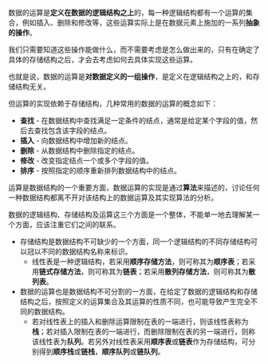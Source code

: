 数据的运算是**定义在数据的逻辑结构之上**的，每一种逻辑结构都有一个运算的集合，例如插入、删除和修改等，这些运算实际上是在数据元素上施加的一系列**抽象的操作**。

我们只需要知道这些操作能做什么，而不需要考虑是怎么做出来的，只有在确定了具体的存储结构之后，才会去考虑如何去具体实现这些运算。

也就是说，数据的运算是**对数据定义的一组操作**，是定义在逻辑结构之上的，和存储结构无关。

但运算的实现依赖于存储结构，几种常用的数据的运算的概念如下：

- **查找** - 在数据结构中查找满足一定条件的结点，通常是给定某个字段的值，然后去查找包含该字段的结点。
- **插入** - 向数据结构中增加新的结点。
- **删除** - 从数据结构中删除指定的结点。
- **修改** - 改变指定结点一个或多个字段的值。
- **排序** - 按照指定的顺序重新排列数据结构中的结点。

运算是数据结构的一个重要方面，数据运算的实现是通过**算法**来描述的，讨论任何一种数据结构都离不开对该结构上的数据运算及其实现算法的分析。

数据的逻辑结构、存储结构及运算这三个方面是一个整体，不能单一地去理解某一个方面，应该注重它们之间的联系。

- 存储结构是数据结构不可缺少的一个方面，同一个逻辑结构的不同存储结构可以冠以不同的数据结构名称来标识。
  - 线性表是一种逻辑结构，若采用**顺序存储方法**，则可称其为**顺序表**；若采用**链式存储方法**，则可称其为**链表**；若采用**散列存储方法**，则可称其为**散列表**。
- 数据的运算也是数据结构不可分割的一方面，在给定了数据的逻辑结构和存储结构之后，按照定义的运算集合及其运算的性质不同，也可能导致产生完全不同的数据结构。
  - 若对线性表上的插入和删除运算限制在表的一端进行，则该线性表称为**栈**；若对插入限制在表的一端进行，而删除限制在表的另一端进行，则称该线性表为**队列**。若另外对线性表采用**顺序表**或**链表**作为存储结构，可分别得到**顺序栈**或**链栈**，**顺序队列**或**链队列**。
